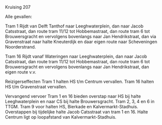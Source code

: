 Kruising 207

Alle gevallen:

Tram 1
Rijdt van Delft Tanthof naar Leeghwaterplein, dan naar Jacob Catsstraat, dan route tram 11/12 tot Hobbemastraat, dan route tram 6 tot Brouwersgracht en vervolgens bovenlangs naar Jan Hendrikstraat, dan via Gravenstraat naar halte Kneuterdijk en daar eigen route naar Scheveningen Noorderstrand.

Tram 16
Rijdt vanaf Wateringen naar Leeghwaterplein, dan naar Jacob Catsstraat, dan route tram 11/12 tot Hobbemastraat, dan route tram 6 tot Brouwersgracht en vervolgens bovenlangs naar Jan Hendrikstraat, dan eigen route v.v.

Reizigerseffecten
Tram 1 halten HS t/m Centrum vervallen.
Tram 16 halten HS t/m Gravenstraat vervallen.

Vervangend vervoer
Tram 1 en 16 bieden overstap naar HS bij halte Leeghwaterplein en naar CS bij halte Brouwersgracht.
Tram 2, 3, 4 en 6 in TTGM.
Tram 9 voor halten HS, Bierkade en Kalvermarkt-Stadhuis. Overstappen bij tijdelijke halte Jacob Catsstraat van tram 1 en 16. Halte Centrum ligt op loopafstand van Kalvermarkt-Stadhuis.

